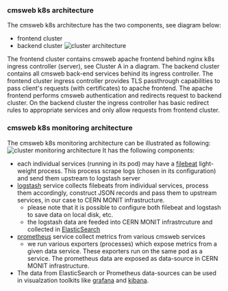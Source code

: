 ### cmsweb k8s architecture
The cmsweb k8s architecture has the two components, see diagram below:
- frontend cluster
- backend cluster
![cluster architecture](docs/images/cmsweb-k8s.png)

The frontend cluster contains cmsweb apache frontend behind nginx k8s ingress
controller (server), see Cluster A in a diagram. The backend cluster
contains all cmsweb back-end services behind its ingress controller.
The frontend cluster ingress controller provides TLS passthrough capabilities
to pass client's requests (with certificates) to apache frontend.
The apache frontend performs cmsweb authentication and redirects
request to backend cluster. On the backend cluster the ingress controller
has basic redirect rules to appropriate services and only allow
requests from frontend cluster.

### cmsweb k8s monitoring architecture
The cmsweb k8s monitoring architecture can be illustrated as following:
![cluster monitoring architecture](docs/images/cmsweb-k8s-monitoring.png)
It has the following components:
- each individual services (running in its pod) may have a
  [filebeat](https://www.elastic.co/guide/en/beats/filebeat/current/filebeat-overview.html)
  light-weight process. This process scrape logs (chosen in its configuration)
  and send them upstream to logstash server
- [logstash](https://www.elastic.co/guide/en/logstash/current/index.html)
   service collects filebeats from individual services, process them
   accordingly, construct JSON records and pass them to upstream services, in
   our case to CERN MONIT infrastructure.
   - please note that it is possible to configure both filebeat and
   logstash to save data on local disk, etc.
   - the logstash data are feeded into CERN MONIT infrastrcuture
   and collected in [ElasticSearch](https://www.elastic.co/products/elastic-stack)
- [prometheus](https://prometheus.io/docs/introduction/overview/) service
  collect metrics from various cmsweb services
  - we run various exporters (processes) which expose metrics from a given
  data service. These exporters run on the same pod as a service.
  The prometheus data are exposed as data-source in CERN MONIT infrastructure.
- The data from ElasticSearch or Prometheus data-sources can be used in
  visualzation toolkits like
  [grafana](https://grafana.com) and [kibana](https://www.elastic.co/products/kibana).
